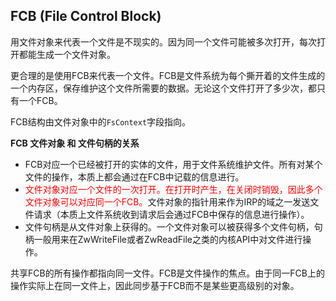 ## FCB (File Control Block)

用文件对象来代表一个文件是不现实的。因为同一个文件可能被多次打开，每次打开都能生成一个文件对象。

更合理的是使用FCB来代表一个文件。FCB是文件系统为每个撕开着的文件生成的一个内存区，保存维护这个文件所需要的数据。无论这个文件打开了多少次，都只有一个FCB。

FCB结构由文件对象中的`FsContext`字段指向。

**FCB 文件对象 和 文件句柄的关系**

- FCB对应一个已经被打开的实体的文件，用于文件系统维护文件。所有对某个文件的操作，本质上都会通过在FCB中记载的信息进行。
- <font color = red>文件对象对应一个文件的一次打开。在打开时产生，在关闭时销毁，因此多个文件对象可以对应同一个FCB。</font>文件对象的指针用来作为IRP的域之一发送文件请求（本质上文件系统收到请求后会通过FCB中保存的信息进行操作）。
- 文件句柄是从文件对象上获得的。一个文件对象可以被获得多个文件句柄，句柄一般用来在ZwWriteFile或者ZwReadFile之类的内核API中对文件进行操作。

共享FCB的所有操作都指向同一文件。FCB是文件操作的焦点。由于同一FCB上的操作实际上在同一文件上，因此同步基于FCB而不是某些更高级别的对象。

